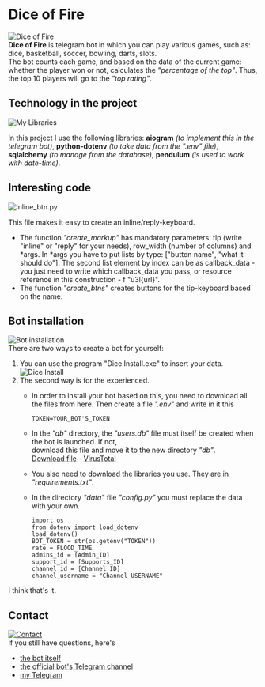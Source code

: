 
# Dice of Fire  
![Dice of Fire]( https://i.imgur.com/HVvug5a.png)  
**Dice of Fire** is telegram bot in which you can play various games, such as: dice, basketball, soccer, bowling, darts, slots.  
The bot counts each game, and based on the data of the current game: whether the player won or not, calculates the _"percentage of the top"_. Thus, the top 10 players will go to the _"top rating"_.  
  
## Technology in the project  
![My Libraries](https://i.imgur.com/zHslATX.png)  
  
In this project I use the following libraries: **aiogram** *(to implement this in the telegram bot)*, **python-dotenv** *(to take data from the ".env" file)*, **sqlalchemy** *(to manage from the database)*, **pendulum** *(is used to work with date-time)*.  
  
## Interesting code  
![inline_btn.py](https://i.imgur.com/bEyPpi5.png)  
  
This file makes it easy to create an inline/reply-keyboard.  
 - The function *"create_markup"* has mandatory parameters: tip (write "inline" or "reply" for your needs),  row_width (number of columns) and *args. In *args you have to put lists by type: ["button name", "what it should do"].  The second list element by index can be as callback_data - you just need to write which callback_data you pass, or  resource reference in this construction - f "u3l{url}".  
 - The function *"create_btns"* creates buttons for the tip-keyboard based on the name.
## Bot installation  
![Bot installation](https://i.imgur.com/rIFh7k5.png)  
There are two ways to create a bot for yourself:
1. You can use the program "Dice Install.exe" to insert your data.
![Dice Install](https://i.imgur.com/SAy2Qhq.png)
2. The second way is for the experienced.
   - In order to install your bot based on this, you need to download all  
   the files from here. Then create a file *".env"* and write in it this  
     
         TOKEN=YOUR_BOT'S_TOKEN  
   - In the *"db"* directory, the *"users.db"* file must itself be created when the bot is launched. If not,  
   download this file and move it to the new directory *"db"*.  
   [Download file](https://drive.google.com/file/d/1zz58bJbsp1DzmLlLIk1SkG8So7e86tul/view?usp=sharing) - [VirusTotal](https://www.virustotal.com/gui/file/763590622a3f17b8802fdf18de7f5a090a45e815178f621a9b8271a4285a7b18)  
   - You also need to download the libraries you use. They are in *"requirements.txt"*.  
   - In the directory *"data"* file *"config.py"* you must replace the data with your own.  
      ```
      import os  
     from dotenv import load_dotenv  
      load_dotenv()  
      BOT_TOKEN = str(os.getenv("TOKEN"))  
     rate = FLOOD_TIME  
     admins_id = [Admin_ID]  
     support_id = [Supports_ID]  
     channel_id = [Channel_ID]  
     channel_username = "Channel_USERNAME"
     ```
I think that's it.
## Contact  
[![Contact](https://i.imgur.com/LLmDfX2.png)](https://t.me/DiceOfFire)  
If you still have questions, here's  
 - [the bot itself](https://t.me/DiceOFire_bot)  
 - [the official bot's Telegram channel](https://t.me/DiceOfFire)  
 - [my Telegram](https://lessoleg.t.me)